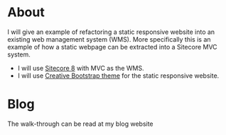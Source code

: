 # About

I will give an example of refactoring a static responsive website into an existing web management system (WMS). More specifically this is an example of how a static webpage can be extracted into a Sitecore MVC system.

*   I will use [Sitecore 8](http://www.sitecore.net/ "sitecore") with MVC as the WMS.
*   I will use [Creative Bootstrap theme](http://startbootstrap.com/template-overviews/creative/ "theme link") for the static responsive website.

# Blog

The walk-through can be read at my blog website
